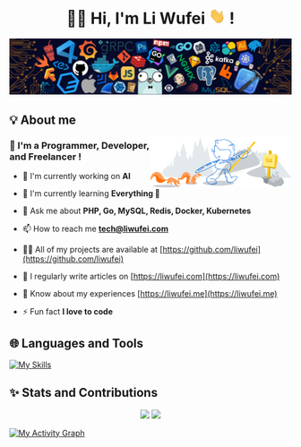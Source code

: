 <h1 align="center"> 🙏🏻 Hi, I'm Li Wufei <img src="./images/hi.gif" width="30px"> ! </h1>

<img src="./images/header.png">

## 💡 About me

<img src="./images/about.png" width="50%" align="right">

<h3> 🧑 I'm a Programmer, Developer, and Freelancer ! </h3>

- 🔭 I'm currently working on **AI**

- 🌱 I'm currently learning **Everything 🤣**

- 💬 Ask me about **PHP, Go, MySQL, Redis, Docker, Kubernetes**

- 📫 How to reach me **<tech@liwufei.com>**

- 👨‍💻 All of my projects are available at [https://github.com/liwufei](https://github.com/liwufei)

- 📝 I regularly write articles on [https://liwufei.com](https://liwufei.com)

- 📄 Know about my experiences [https://liwufei.me](https://liwufei.me)

- ⚡ Fun fact **I love to code**

## 🌐 Languages and Tools

[![My Skills](https://skillicons.dev/icons?i=activitypub,actix,alpinejs,androidstudio,angular,ansible,appwrite,astro,atom,aws,azure,babel,bash,bootstrap,cloudflare,codepen,css,d3,dart,deno,devto,discord,django,docker,electron,express,fastapi,figma,firebase,flask,flutter,gatsby,gcp,git,github,githubactions,gitlab,go,grafana,graphql,gulp,heroku,html,idea,ai,instagram,js,jenkins,jest,jquery,kubernetes,laravel,latex,linkedin,linux,lit,md,mastodon,materialui,misskey,mongodb,mysql,neovim,nestjs,netlify,nextjs,nginx,nodejs,nuxtjs,php,postgres,postman,powershell,prisma,prometheus,py,pytorch,rabbitmq,react,redis,redux,regex,rocket,rollupjs,rust,sass,sqlite,stackoverflow,styledcomponents,supabase,selenium,sentry,sequelize,solidity,solidjs,svelte,svg,symfony,tailwind,tauri,tensorflow,threejs,twitter,ts,vercel,vim,vite,vscode,vue,wasm,webflow,webpack,windicss,wordpress,workers&perline=20)](https://skillicons.dev)

## ✨ Stats and Contributions

<p align="center">
  <img src="https://github-readme-stats.vercel.app/api?username=liwufei&theme=tokyonight" width="48%">
  <img src="https://streak-stats.demolab.com/?user=liwufei&theme=tokyonight" width="48%">
</p>

[![My Activity Graph](https://github-readme-activity-graph.vercel.app/graph?username=liwufei&theme=tokyo-night)](https://github.com/ashutosh00710/github-readme-activity-graph)

